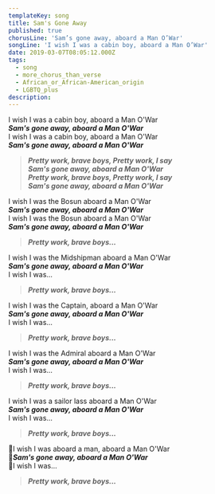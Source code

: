 ```yaml
---
templateKey: song
title: Sam's Gone Away
published: true
chorusLine: 'Sam’s gone away, aboard a Man O’War'
songLine: 'I wish I was a cabin boy, aboard a Man O’War'
date: 2019-03-07T08:05:12.000Z
tags:
  - song
  - more_chorus_than_verse
  - African_or_African-American_origin
  - LGBTQ_plus
description: 
---
```

I wish I was a cabin boy, aboard a Man O'War\
***Sam's gone away, aboard a Man O'War***\
I wish I was a cabin boy, aboard a Man O'War\
***Sam's gone away, aboard a Man O'War***

> ***Pretty work, brave boys, Pretty work, I say\
Sam's gone away, aboard a Man O'War\
Pretty work, brave boys, Pretty work, I say\
Sam's gone away, aboard a Man O'War***

I wish I was the Bosun aboard a Man O'War\
***Sam's gone away, aboard a Man O'War***\
I wish I was the Bosun aboard a Man O'War\
***Sam's gone away, aboard a Man O'War***

> ***Pretty work, brave boys...***

I wish I was the Midshipman aboard a Man O'War\
***Sam\'s gone away, aboard a Man O'War***\
I wish I was...

> ***Pretty work, brave boys...***

I wish I was the Captain, aboard a Man O'War\
***Sam's gone away, aboard a Man O'War***\
I wish I was...

> ***Pretty work, brave boys...***

I wish I was the Admiral aboard a Man O'War\
***Sam's gone away, aboard a Man O'War***\
I wish I was...

> ***Pretty work, brave boys...***

I wish I was a sailor lass aboard a Man O'War\
***Sam's gone away, aboard a Man O'War***\
I wish I was...

> ***Pretty work, brave boys...***

🔷I wish I was aboard a man, aboard a Man O'War\
🔷***Sam's gone away, aboard a Man O'War***\
🔷I wish I was...

> ***Pretty work, brave boys...***

